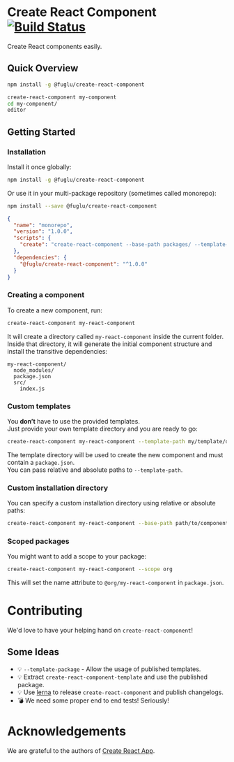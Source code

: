 # Create React Component [![Build Status](https://travis-ci.org/fuglu/create-react-component.svg?branch=master)](https://travis-ci.org/fuglu/create-react-component)

Create React components easily.

## Quick Overview

```sh
npm install -g @fuglu/create-react-component

create-react-component my-component
cd my-component/
editor
```

## Getting Started

### Installation

Install it once globally:

```sh
npm install -g @fuglu/create-react-component
```

Or use it in your multi-package repository (sometimes called monorepo):

```sh
npm install --save @fuglu/create-react-component
```
```json
{
  "name": "monorepo",
  "version": "1.0.0",
  "scripts": {
    "create": "create-react-component --base-path packages/ --template-path template/ --",
  },
  "dependencies": {
    "@fuglu/create-react-component": "^1.0.0"
  }
}
```

### Creating a component

To create a new component, run:

```sh
create-react-component my-react-component
```

It will create a directory called `my-react-component` inside the current folder.<br>
Inside that directory, it will generate the initial component structure and install the transitive dependencies:

```
my-react-component/
  node_modules/
  package.json
  src/
    index.js
```

### Custom templates

You **don’t** have to use the provided templates.<br>
Just provide your own template directory and you are ready to go:

```sh
create-react-component my-react-component --template-path my/template/directory
```

The template directory will be used to create the new component and must contain a `package.json`.<br>
You can pass relative and absolute paths to `--template-path`.

### Custom installation directory

You can specify a custom installation directory using relative or absolute paths:

```sh
create-react-component my-react-component --base-path path/to/components
```

### Scoped packages

You might want to add a scope to your package:

```sh
create-react-component my-react-component --scope org
```

This will set the name attribute to `@org/my-react-component` in `package.json`.

# Contributing

We'd love to have your helping hand on `create-react-component`!

## Some Ideas

* :bulb: `--template-package` - Allow the usage of published templates.
* :bulb: Extract `create-react-component-template` and use the published package.
* :bulb: Use [lerna](https://github.com/lerna/lerna) to release `create-react-component` and publish changelogs.
* :bomb: We need some proper end to end tests! Seriously!

# Acknowledgements

We are grateful to the authors of [Create React App](https://github.com/facebookincubator/create-react-app).
